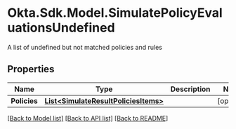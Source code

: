 # Okta.Sdk.Model.SimulatePolicyEvaluationsUndefined
A list of undefined but not matched policies and rules

## Properties

Name | Type | Description | Notes
------------ | ------------- | ------------- | -------------
**Policies** | [**List&lt;SimulateResultPoliciesItems&gt;**](SimulateResultPoliciesItems.md) |  | [optional] 

[[Back to Model list]](../README.md#documentation-for-models) [[Back to API list]](../README.md#documentation-for-api-endpoints) [[Back to README]](../README.md)

